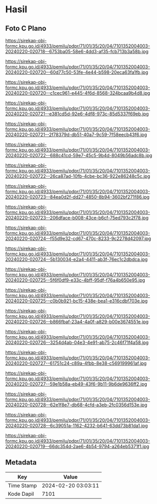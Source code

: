 # Hasil

## Foto C Plano

https://sirekap-obj-formc.kpu.go.id/4933/pemilu/pdpr/71/01/35/20/04/7101352004003-20240220-020718--6753ba05-58e6-4dd3-af35-fcb713b3a58b.jpg

https://sirekap-obj-formc.kpu.go.id/4933/pemilu/pdpr/71/01/35/20/04/7101352004003-20240220-020720--60d77c50-53fe-4e44-b598-20eca63fa1fb.jpg

https://sirekap-obj-formc.kpu.go.id/4933/pemilu/pdpr/71/01/35/20/04/7101352004003-20240220-020720--c1cec961-e445-4f6d-8568-324bcaa9b4d8.jpg

https://sirekap-obj-formc.kpu.go.id/4933/pemilu/pdpr/71/01/35/20/04/7101352004003-20240220-020721--e381cd5d-92e6-4df8-973c-85d5337f69eb.jpg

https://sirekap-obj-formc.kpu.go.id/4933/pemilu/pdpr/71/01/35/20/04/7101352004003-20240220-020721--2f78379d-db51-40a7-9c59-7f58eecb43f6.jpg

https://sirekap-obj-formc.kpu.go.id/4933/pemilu/pdpr/71/01/35/20/04/7101352004003-20240220-020722--688c41cd-59e7-45c5-9b4d-8049b56adc8b.jpg

https://sirekap-obj-formc.kpu.go.id/4933/pemilu/pdpr/71/01/35/20/04/7101352004003-20240220-020722--26ca87ad-10fb-4cbe-bc36-922e86248c5c.jpg

https://sirekap-obj-formc.kpu.go.id/4933/pemilu/pdpr/71/01/35/20/04/7101352004003-20240220-020723--84ea0d2f-dd27-4850-8b94-3602bf271f86.jpg

https://sirekap-obj-formc.kpu.go.id/4933/pemilu/pdpr/71/01/35/20/04/7101352004003-20240220-020723--206dface-b008-43ce-b6cf-75ed793c2f78.jpg

https://sirekap-obj-formc.kpu.go.id/4933/pemilu/pdpr/71/01/35/20/04/7101352004003-20240220-020724--f55d9e32-cd67-470c-8233-9c2278d42097.jpg

https://sirekap-obj-formc.kpu.go.id/4933/pemilu/pdpr/71/01/35/20/04/7101352004003-20240220-020724--5b130034-e2a4-4411-ab3f-76ec1c2dbdca.jpg

https://sirekap-obj-formc.kpu.go.id/4933/pemilu/pdpr/71/01/35/20/04/7101352004003-20240220-020725--5f6f0df9-e33c-4bff-95df-f76a4b650e95.jpg

https://sirekap-obj-formc.kpu.go.id/4933/pemilu/pdpr/71/01/35/20/04/7101352004003-20240220-020725--c0b0b921-bc15-438e-bea1-e316cdbf703e.jpg

https://sirekap-obj-formc.kpu.go.id/4933/pemilu/pdpr/71/01/35/20/04/7101352004003-20240220-020726--b866fbaf-23a4-4a0f-a829-b00e3674551e.jpg

https://sirekap-obj-formc.kpu.go.id/4933/pemilu/pdpr/71/01/35/20/04/7101352004003-20240220-020726--3254d4ab-04e3-4e91-ab75-2c46f71f4a58.jpg

https://sirekap-obj-formc.kpu.go.id/4933/pemilu/pdpr/71/01/35/20/04/7101352004003-20240220-020727--61751c24-c89a-4fbb-8e38-c569199961af.jpg

https://sirekap-obj-formc.kpu.go.id/4933/pemilu/pdpr/71/01/35/20/04/7101352004003-20240220-020727--59e1b58a-eb49-43f6-9b11-9b6de9636ff2.jpg

https://sirekap-obj-formc.kpu.go.id/4933/pemilu/pdpr/71/01/35/20/04/7101352004003-20240220-020728--62e1f8e7-db68-4cfd-a3eb-2fc0356d153e.jpg

https://sirekap-obj-formc.kpu.go.id/4933/pemilu/pdpr/71/01/35/20/04/7101352004003-20240220-020728--6c39051a-1162-4232-b641-63dd73b81da1.jpg

https://sirekap-obj-formc.kpu.go.id/4933/pemilu/pdpr/71/01/35/20/04/7101352004003-20240220-020719--66dc354d-2ae6-4b54-9794-a264eb5371f1.jpg


## Metadata

| Key        | Value               |
| ---------- | ------------------- |
| Time Stamp | 2024-02-20 03:03:11 |
| Kode Dapil | 7101                |



